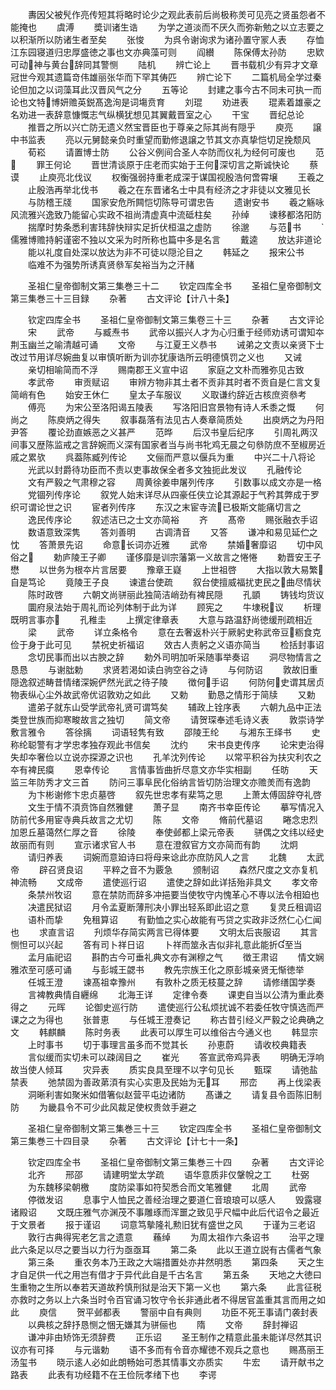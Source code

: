 <!-- { "loadSidebar": true } -->
　　夀因父被髠作亮传短其将略时论少之观此表前后尚极称羙可见亮之贤虽怨者不能掩也
　　虞溥
　　奬训诸生诰
　　为学之道淡而不厌久而弥新勉之以立志要之以积渐所以防诸生者至矣
　　张悛
　　为呉令谢询求为诸孙置守冡人表
　　存恤江东园寝道归忠厚盛徳之事也文亦典藻可则
　　阎纉
　　陈保傅太孙防
　　忠欵可动神与黄台辞同其警恻
　　陆机
　　辨亡论上
　　晋书载机少有异才文章冠世今观其遗篇竒伟雄丽张华而下罕其俦匹
　　辨亡论下
　　二篇机局全学过秦论但加之以词藻耳此汉晋风气之分
　　五等论
　　封建之事今古不同未可执一而论也文特博妍赡英鋭髙逸洵是词塲贲育
　　刘琨
　　劝进表
　　琨素着雄豪之名劝进一表辞意慷慨志气纵横犹想见其翼戴晋室之心
　　干宝
　　晋纪总论
　　推晋之所以兴亡防无遗义然宝晋臣也于尊亲之际其尚有隠乎
　　庾亮
　　譲中书监表
　　亮以元舅懿亲负时重望而勤修退譲之节其文亦真挚恺切足挽颓风
　　荀崧
　　请置博士防
　　公谷义例间合圣人夲防而仪礼为经何可废也
　　范
　　罪王何论
　　晋世清谈原于庄老而实始于王何深切言之斯诚快论
　　蔡谟
　　止庾亮北伐议
　　权衡强弱持重老成深于谋国视殷浩何啻霄壌
　　王羲之
　　止殷浩再举北伐书
　　羲之在东晋诸名士中具有经济之才非徒以文雅见长
　　与防稽王牋
　　国家安危所闗恺切陈导可谓忠告
　　遗谢安书
　　羲之觞咏风流雅兴逸致乃能留心实政不祖尚清虚真中流砥柱矣
　　孙绰
　　谏移都洛阳防
　　揣摩时势条悉利害玮辞快辩实足折伏桓温之虚防
　　徐邈
　　与范书
　　儒雅博赡持躬谨密不独以文采为时所称也篇中多是名言
　　戴逵
　　放达非道论
　　能以礼度自处深以放达为非不可徒以隠沦目之
　　韩延之
　　报宋公书
　　临难不为强势所诱真贤叅军矣裕当为之汗赭







　　圣祖仁皇帝御制文第三集巻三十二
　　钦定四库全书
　　圣祖仁皇帝御制文第三集巻三十三目録
　　杂著
　　古文评论【计八十条】












　　钦定四库全书
　　圣祖仁皇帝御制文第三集卷三十三
　　杂著
　　古文评论
　　宋
　　武帝
　　与臧焘书
　　武帝以振兴人才为心归重于经师劝诱可谓知夲荆玉幽兰之喻清越可诵
　　文帝
　　与江夏王义恭书
　　诫弟之文责以亲贤下士改过节用详尽婉曲复以审慎听断为训亦犹康诰所云明德慎罚之义也
　　又诫
　　亲切相喻简而不浮
　　赐南郡王义宣中诏
　　家庭之文朴而雅弥见古致
　　孝武帝
　　审贡赋诏
　　审辨方物非其土者不贡非其时者不贡自是仁言文复简峭有色
　　始安王休仁
　　皇太子车服议
　　义取谦约辞近古核庶资叅考
　　傅亮
　　为宋公至洛阳谒五陵表
　　写洛阳旧宫景物有诗人禾黍之慨
　　何尚之
　　陈庾炳之得失
　　叙事磊落有法见古人奏章简质处
　　出庾炳之为丹阳尹答
　　覆论劲直嫉恶之义甚严
　　范晔
　　后汉书皇后纪序
　　引周礼两汉间事又歴陈监戒之言辞婉而义深有国家者当与尚书牝鸡无晨之句叅防庶不至椒房近戚之累欤
　　呉葢陈臧列传论
　　文俪而严意以偃兵为重
　　中兴二十八将论
　　光武以封爵待功臣而不责以吏事故保全者多文独扼此发议
　　孔融传论
　　文有严毅之气肃穆之容
　　周黄徐姜申屠列传序
　　引数事以成文亦是一格
　　党锢列传序论
　　叙党人始末详尽从四豪任侠立论其源起于气矜其弊成于罗织可谓论世之识
　　宦者列传序
　　东汉之末宦寺流已极斯文能痛切言之
　　逸民传序论
　　叙述洁已之士文亦简裕
　　齐
　　髙帝
　　赐张融衣手诏
　　数语意致深隽
　　答刘善明
　　古调清音
　　又答
　　谦冲和易见延伫之忱
　　答萧景先诏
　　命意长词亦近雅
　　武帝
　　禁婚奢靡诏
　　切中风俗之
　　勅庐陵王子卿
　　谨侈靡是训宗藩第一义故言之惓惓
　　勅晋安王子懋
　　以世务为根夲片言居要
　　豫章王嶷
　　上世祖啓
　　大指以敦大易繁自是笃论
　　竟陵王子良
　　谏遣台使疏
　　叙台使擅威福扰吏民之曲尽情状
　　陈时政啓
　　六朝文尚骈丽此独简洁峭劲有裨民隠
　　孔顗
　　铸钱均货议
　　圜府泉法始于周礼而论列体制于此为详
　　顾宪之
　　牛埭税议
　　析理既明言事亦
　　孔稚圭
　　上撰定律章表
　　大意与路温舒尚徳缓刑疏相近
　　梁
　　武帝
　　详立条格令
　　意在去奢返朴兴于厥躬史称武帝豆粝食克俭于身于此可见
　　禁祝史祈福诏
　　效古人责躬之义语亦简当
　　检括封事诏
　　念切民事而出以古腴之辞
　　勅外司明加听采随事举奏诏
　　洞尽物情言之恳恳
　　与谢朏勅
　　求贤若渇如读白驹空谷之诗
　　与何防诏
　　敦故旧重隠逸叙述畴昔情绪深婉俨然光武之待子陵
　　徴何手诏
　　何防何史谓其居贞物表纵心尘外故武帝优诏敦劝之如此
　　又勅
　　勤恳之情形于简牍
　　又勅
　　遣弟子就东山受学武帝礼贤可谓笃矣
　　辅政上铨序表
　　六朝九品中正法类登世族而抑寒畯故言之独切
　　简文帝
　　请贺琛奉述毛诗义表
　　敦崇诗学敷言雅令
　　答徐摛
　　词语轻隽有致
　　邵陵王纶
　　与湘东王绎书
　　史称纶聪警有才学忠孝独存观此书信矣
　　沈约
　　宋书良吏传序
　　论宋吏治得失却夲奢俭以立说亦探源之识也
　　孔羊沈列传论
　　以常平积谷为扶灾利农之夲有裨民瘼
　　恩幸传论
　　言情事皆曲折尽意文亦华实相副
　　任昉
　　天监三年防秀才文三首
　　防问三事阜民化俗纳言皆切防治理文亦赡羙而有逸韵
　　为卞彬谢修卞忠贞墓啓
　　叙先世忠孝有棐笃之思
　　上萧太傅固辞夺礼啓
　　文生于情不湏贲饰自然雅健
　　萧子显
　　南齐书幸臣传论
　　摹写情况入防前代多用宦寺典兵故言之尤切
　　陈
　　文帝
　　脩前代墓诏
　　睠念忠烈加恩丘墓蔼然仁厚之音
　　徐陵
　　奉使邺都上梁元帝表
　　骈偶之文纬以经史故丽而有则
　　宣示诸求官人书
　　意在澄叙官方文亦简而有韵
　　沈炯
　　请归养表
　　词婉而意廹诗曰将母来谂此亦庶防风人之言
　　北魏
　　太武帝
　　辟召贤良诏
　　平粹之音不为覈急
　　颁制诏
　　森然尺度之文亦复机神流畅
　　文成帝
　　遣使巡行诏
　　遣使之辞如此详括殆非具文
　　孝文帝
　　条禁州牧诏
　　意在禁防而辞多冲挹要当使牧守内愧革心不専以法令相廹也
　　决遣民狱诏
　　月令孟夏断薄刑决小罪出轻系即此诏之意
　　复灵丘租调诏
　　语朴而挚
　　免租算诏
　　有勤恤之实心故能有丐贷之实政非泛然仁心仁闻也
　　求直言诏
　　刋烦华存简实两言已得体要
　　文明太后丧服诏
　　其言恻怛可以兴起
　　答有司卜祥日诏
　　卜祥而筮永吉似非礼意此能折至当
　　孟月庙祀诏
　　斟酌古今可垂礼典文亦有渊穆之气
　　徴王肃诏
　　情文娴雅浓至可感可诵
　　与彭城王勰书
　　教先宗族王化之原彭城亲贤无惭徳举
　　任城王澄
　　谏髙祖幸豫州
　　有敦朴之质无枝蔓之辞
　　请修缮国学奏
　　言裨教典情自纒绵
　　北海王详
　　定律令奏
　　课吏自当以公清为重此奏得之
　　元晖
　　论御史巡行防
　　遣使巡行公私烦扰诚不若委任牧守慎选而严课之之为得也
　　张普恵
　　与任城王澄奏记
　　称古昔引经义严毅之论典确之文
　　韩麒麟
　　陈时务表
　　此表可以厚生可以维俗古今通义也
　　韩显宗
　　上时事书
　　切于事理言虽多而不觉其长
　　孙恵蔚
　　请收校典籍表
　　言似缓而实切未可以疎阔目之
　　崔光
　　答宣武帝鸡异表
　　明确无浮响故当使人倾耳
　　灾异表
　　质实良具至理不以字句见长
　　甄琛
　　请弛盐禁表
　　弛禁固为善政苐湏有实心实恵及民始为无耳
　　邢峦
　　再上伐梁表
　　洞晰利害如聚米如借箸似赵营平屯边诸防
　　髙谦之
　　请复县令靣陈旧制防
　　为畿县令不可少此风裁足使权贵敛手避之



　　圣祖仁皇帝御制文第三集巻三十三
　　钦定四库全书
　　圣祖仁皇帝御制文第三集巻三十四目录
　　杂著
　　古文评论【计七十一条】












　　钦定四库全书
　　圣祖仁皇帝御制文第三集巻三十四
　　杂著
　　古文评论
　　北齐
　　邢邵
　　请建明堂太学疏
　　语华意质非仅鞶帨之工
　　杜弼
　　为东魏移梁朝檄
　　度防梁事如符契悉合而文笔雅健
　　北周
　　武帝
　　停徴发诏
　　息事宁人恤民之善经治理之要道仁音琅琅可以感人
　　毁露寝诸殿诏
　　文既庄雅气亦渊茂不事雕琢而浑噩之致见乎尺幅中此后代诏令之最近于文景者
　　报于谨诏
　　词意笃摰隆礼勲旧犹有盛世之风
　　于谨为三老诏
　　敦行古典得宪老乞言之遗意
　　蘓绰
　　为周太祖作六条诏书
　　治平之理此六条足以尽之要当以力行为亟亟耳
　　第二条
　　此以王道立説有古儒者气象
　　第三条
　　重农务本乃王政之大端措置处亦井然明悉
　　第四条
　　天之生才自足供一代之用岂有借才于异代此自是千古名言
　　第五条
　　天地之大徳曰生重物之生所以奉若天道故矜慎刑狱是治天下第一义也
　　第六条
　　此言征税亦救时之务以上六条当时令百官诵习牧守令长非通此者不得居官盖重其言而用之如此
　　庾信
　　贺平邺都表
　　警丽中自有典则
　　功臣不死王事请门袭封表
　　以典核之辞抒恳恻之悃无嫌其为骈俪也
　　隋
　　文帝
　　辞封禅诏
　　谦冲非由矫饰无须辞费
　　正乐诏
　　圣王制作之精意此虽未能详尽然其识议亦有可择
　　与元谐勅
　　语不多而有令音亦耀徳不观兵之意也
　　赐髙丽王汤玺书
　　晓示逺人必如此朗畅始可悉其情事文亦质实
　　牛宏
　　请开献书之路表
　　此表有功经籍不在王俭阮孝绪下也
　　李谔
